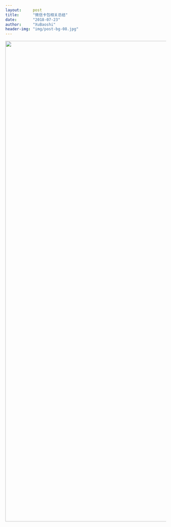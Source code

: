 ```yaml
---
layout:     post
title:      "微信卡包相关总结"
date:       "2018-07-23"
author:     "XuBaoshi"
header-img: "img/post-bg-08.jpg"
---
```


<img src='/img/wx-card/1.svg' style='width:1500px;height:auto;'/>  

